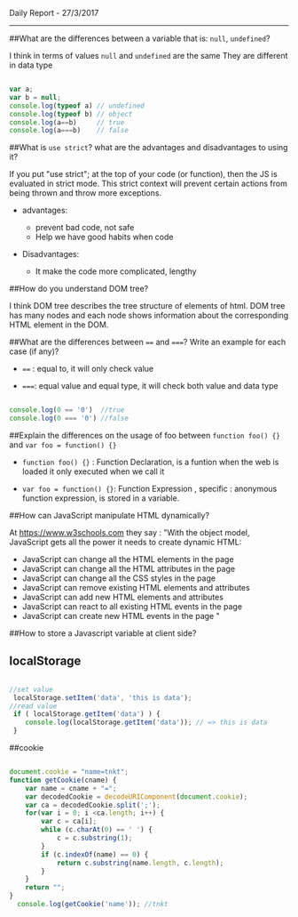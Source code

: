 Daily Report - 27/3/2017


----------

##What are the differences between a variable that is: `null`, `undefined`?

I think in terms of values `null` and `undefined` are the same
They are different in data type
```javascript

var a;
var b = null;
console.log(typeof a) // undefined
console.log(typeof b) // object
console.log(a==b)	  // true
console.log(a===b)    // false

```

##What is `use strict`? what are the advantages and disadvantages to using it?

If you put "use strict"; at the top of your code (or function), then the JS is evaluated in strict mode. This strict context will prevent certain actions from being thrown and throw more exceptions.

- advantages:

	- prevent bad code, not safe
	- Help we have good habits when code
- Disadvantages:
	- It make the code more complicated, lengthy

##How do you understand DOM tree?

I think DOM tree describes the tree structure of elements of html.
DOM tree has many nodes and each node shows information about the corresponding HTML element in the DOM.

##What are the differences between `==` and `===`? Write an example for each case (if any)?

- `==` : equal to, it will only check value

- `===`: equal value and equal type, it will check both value and data type

```javascript

console.log(0 == '0')  //true
console.log(0 === '0') //false

```

##Explain the differences on the usage of foo between `function foo() {}` and `var foo = function() {}`

- `function foo() {}` :  Function Declaration, is a funtion when the web is loaded it only executed
when we call it

- `var foo = function() {}`: Function Expression , specific : anonymous function expression, is stored in a variable.

##How can JavaScript manipulate HTML dynamically?

At https://www.w3schools.com they say : "With the object model, JavaScript gets all the power it needs to create dynamic HTML:
- JavaScript can change all the HTML elements in the page
- JavaScript can change all the HTML attributes in the page
- JavaScript can change all the CSS styles in the page
- JavaScript can remove existing HTML elements and attributes
- JavaScript can add new HTML elements and attributes
- JavaScript can react to all existing HTML events in the page
- JavaScript can create new HTML events in the page
"

##How to store a Javascript variable at client side?

## localStorage

```javascript

//set value
 localStorage.setItem('data', 'this is data');
//read value
 if ( localStorage.getItem('data') ) {
    console.log(localStorage.getItem('data')); // => this is data
 }

```

##cookie

```javascript

document.cookie = "name=tnkt";
function getCookie(cname) {
    var name = cname + "=";
    var decodedCookie = decodeURIComponent(document.cookie);
    var ca = decodedCookie.split(';');
    for(var i = 0; i <ca.length; i++) {
        var c = ca[i];
        while (c.charAt(0) == ' ') {
            c = c.substring(1);
        }
        if (c.indexOf(name) == 0) {
            return c.substring(name.length, c.length);
        }
    }
    return "";
}
  console.log(getCookie('name')); //tnkt

```
